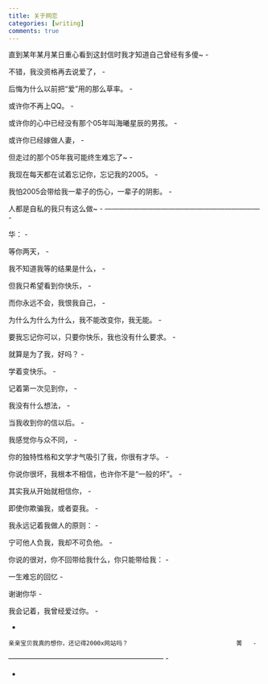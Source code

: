 ```yaml
---
title: 关于网恋
categories: [writing]
comments: true
---
```



直到某年某月某日重心看到这封信时我才知道自己曾经有多傻~ -

不错，我没资格再去说爱了， -

后悔为什么以前把“爱”用的那么草率。 -

或许你不再上QQ。 -

或许你的心中已经没有那个05年叫海曦星辰的男孩。 -

或许你已经嫁做人妻， -

但走过的那个05年我可能终生难忘了~ -

我现在每天都在试着忘记你，忘记我的2005。 -

我怕2005会带给我一辈子的伤心，一辈子的阴影。 -

人都是自私的我只有这么做~ -
—————————————————————— -

华： -

等你两天， -

我不知道我等的结果是什么， -

但我只希望看到你快乐， -

而你永远不会，我恨我自己， -

为什么为什么为什么，我不能改变你，我无能。 -

要我忘记你可以，只要你快乐，我也没有什么要求。 -

就算是为了我，好吗？ -

学着变快乐。 -

记着第一次见到你， -

我没有什么想法， -

当我收到你的信以后。 -

我感觉你与众不同， -

你的独特性格和文学才气吸引了我，你很有才华。 -

你说你很坏，我根本不相信，也许你不是“一般的坏”。   -

其实我从开始就相信你， -

即使你欺骗我，或者耍我。 -

我永远记着我做人的原则： -

宁可他人负我，我却不可负他。 -

你说的很对，你不回带给我什么，你只能带给我： -

一生难忘的回忆 -

谢谢你华 -

我会记着，我曾经爱过你。   -

-

    亲亲宝贝我真的想你，还记得2000x网站吗？                              菁   -

—————————————————————— -

 -

